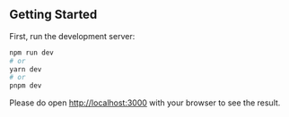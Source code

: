 ## Getting Started

First, run the development server:

```bash
npm run dev
# or
yarn dev
# or
pnpm dev
```

Please do open [http://localhost:3000](http://localhost:3000) with your browser to see the result.
